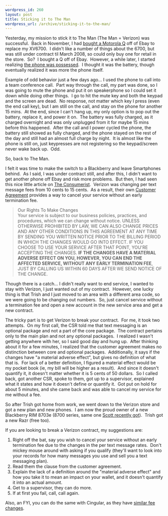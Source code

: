 ```yaml
--- 
wordpress_id: 260
layout: post
title: Sticking it to The Man
wordpress_url: /archive/sticking-it-to-the-man/
---
```


<p>Yesterday, my mission to stick it to The Man (The Man = Verizon) was successful.&nbsp; Back in November, I had <a href="http://qgyen.net/archive/2006/11/07/The-new-Q.aspx">bought a Motorola Q</a> off of Ebay to replace my XV6700.&nbsp; I didn&#39;t like a number of things about the 6700, but was still under contract til March 2008, so could only buy one for retail in the store.&nbsp; So?&nbsp; I bought a Q off of Ebay.&nbsp; However, a while later, I started realizing <a href="http://qgyen.net/archive/2006/12/28/Maybe-Motorola-Q-isn_2700_t-any-better.aspx">the phone was possessed</a>.&nbsp; I thought it was the battery, though eventually realized it was more the phone itself.</p> <p>Example of odd behavior just a few days ago... I used the phone to call into a team conference call.&nbsp; Part way through the call, my part was done, so I was going to mute the phone and put it on speakerphone so I could set it down while doing other things.&nbsp; I go to hit the mute key and both the keypad and the screen are dead.&nbsp; No response, not matter which key I press (even the end call key), but I am still on the call, and stay on the phone for another 15 mins.&nbsp; At the end, since I can&#39;t hang up, my only option is to pop out the battery, replace it, and power it on.&nbsp; The battery was fully charged, as it charged overnight and was only unplugged from it for maybe 15 mins before this happened.&nbsp; After the call and I power cycled the phone, the battery still showed as fully charged, and the phone stayed on the rest of the day and still had an almost full charge by night.&nbsp; It is almost like the phone is still on, just keypresses are not registering so the keypad/screen never wake back up.&nbsp; Odd.</p> <p>So, back to The Man.</p> <p>I felt it was time to make the switch to a Blackberry and leave Smartphones behind.&nbsp; As I said, I was under contract still, and after this, I didn&#39;t want to get another phone off Ebay and risk more problems.&nbsp; But then, I had seen this nice little article on <a href="http://consumerist.com/consumer/cancellations/break-your-verizon-contract-without-fee-thanks-to-txt-msg-raise-228495.php">The Consumerist</a>.&nbsp; Verizon was changing per text message fees from 10 cents to 15 cents.&nbsp; As a result, their own <a href="http://www.verizonwireless.com/b2c/globalText?textName=CUSTOMER_AGREEMENT&amp;jspName=footer/customerAgreement.jsp">Customer Agreement</a> provides a way to cancel your service without an early termination fee.</p> <blockquote> <p>Our Rights To Make Changes<br />Your service is subject to our business policies, practices, and procedures, which we can change without notice. UNLESS OTHERWISE PROHIBITED BY LAW, WE CAN ALSO CHANGE PRICES AND ANY OTHER CONDITIONS IN THIS AGREEMENT AT ANY TIME BY SENDING YOU WRITTEN NOTICE PRIOR TO THE BILLING PERIOD IN WHICH THE CHANGES WOULD GO INTO EFFECT. IF YOU CHOOSE TO USE YOUR SERVICE AFTER THAT POINT, YOU&#39;RE ACCEPTING THE CHANGES. <strong>IF THE CHANGES HAVE A MATERIAL ADVERSE EFFECT ON YOU, HOWEVER, YOU CAN END THE AFFECTED SERVICE, WITHOUT ANY EARLY TERMINATION FEE</strong>, JUST BY CALLING US WITHIN 60 DAYS AFTER WE SEND NOTICE OF THE CHANGE.</p></blockquote> <p>Though there is a catch... I didn&#39;t really want to end service, I wanted to stay with Verizon, I just wanted out of my contract.&nbsp; However, one lucky thing is that Trish and I just moved to an area with a different area code, so we were going to be changing out numbers.&nbsp; So, just cancel service without a termination fee and open a new account in the new service area and get a new contract.</p> <p>The tricky part is to get Verizon to break your contract.&nbsp; For me, it took two attempts.&nbsp; On my first call, the CSR told me that text messaging is an optional package and not a part of the core package.&nbsp; The contract pertains only to the main plan and not any optional packages.&nbsp; I realized I wasn&#39;t getting anywhere with her, so I said good day and hung up.&nbsp; After thinking about it for a few minutes, I realized that the customer agreement makes no distinction between core and optional packages.&nbsp; Additionally, it says if the changes have &quot;a material adverse effect&quot;, but gives no definition of what that is.&nbsp; For lack of a better definition, I figured a material effect would be my pocket book (ie, my bill will be higher as a result).&nbsp; And since it doesn&#39;t quantify it, it doesn&#39;t matter whether it is 5 cents of 50 dollars.&nbsp; So I called back, got another CSR, spoke to them, got up to a supervisor, explained what it states and how it doesn&#39;t define or quantify it.&nbsp; Got put on hold for about 5 minutes, and she came back and was able to cancel my service for me without a fee.</p> <p>So after Trish got home from work, we went down to the Verizon store and got a new plan and new phones.&nbsp; I am now the proud owner of a new Blackberry RIM 8703e (8700 series, same one <a href="http://scottwater.com/blog/archive/blackberry-8700c/">Scott recently got</a>).&nbsp; Trish got a new Razr (free too).</p> <p>If you are looking to break a Verizon contract, my suggestions are:</p> <ol> <li>Right off the bat, say you wish to cancel your service without an early termination fee due to the changes in the per text message rates.&nbsp; Don&#39;t mickey mouse around with asking if you qualify (they&#39;ll want to look into your records for how many messages you use and sell you a text messaging plan).  <li>Read them the clause from the customer agreement.  <li>Explain the lack of a definition around the &quot;material adverse effect&quot; and how you take it to mean an impact on your wallet, and it doesn&#39;t quantify it into an actual amount.  <li>Get to a supervisor, they can do more.  <li>If at first you fail, call, call again.</li></ol> <p>Also, an FYI, you can do the same with Cingular, as they have <a href="http://www.consumerist.com/consumer/cingular/break-your-cingular-contract-without-fee-thanks-2-txt-msg--raise-222993.php">similar fee changes</a>.</p>
         
